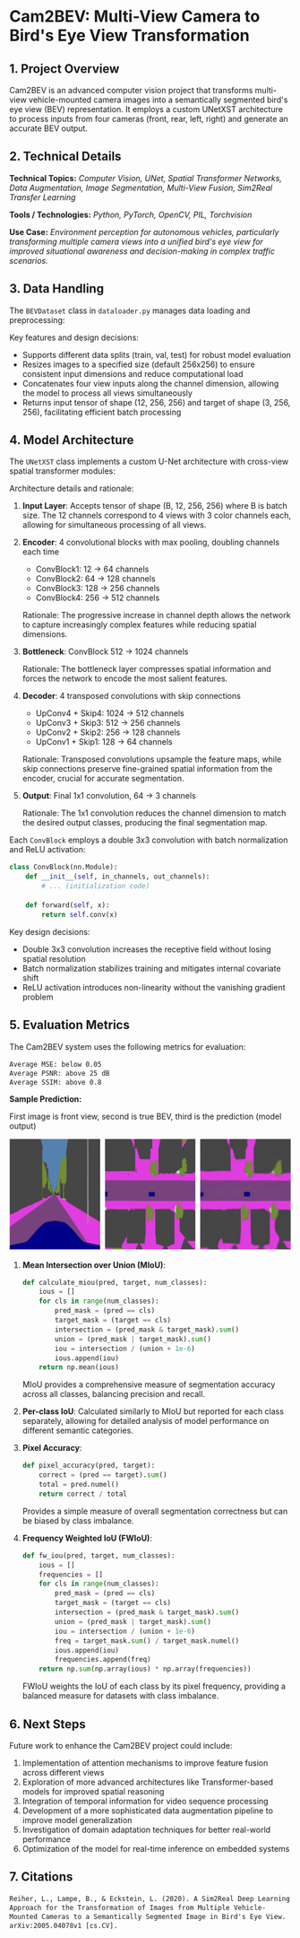 # Cam2BEV: Multi-View Camera to Bird's Eye View Transformation

## 1. Project Overview

Cam2BEV is an advanced computer vision project that transforms multi-view vehicle-mounted camera images into a semantically segmented bird's eye view (BEV) representation. It employs a custom UNetXST architecture to process inputs from four cameras (front, rear, left, right) and generate an accurate BEV output.

## 2. Technical Details

**Technical Topics:** *Computer Vision, UNet, Spatial Transformer Networks, Data Augmentation, Image Segmentation, Multi-View Fusion, Sim2Real Transfer Learning*

**Tools / Technologies:** *Python, PyTorch, OpenCV, PIL, Torchvision*

**Use Case:** *Environment perception for autonomous vehicles, particularly transforming multiple camera views into a unified bird's eye view for improved situational awareness and decision-making in complex traffic scenarios.*

## 3. Data Handling

The `BEVDataset` class in `dataloader.py` manages data loading and preprocessing:

Key features and design decisions:
- Supports different data splits (train, val, test) for robust model evaluation
- Resizes images to a specified size (default 256x256) to ensure consistent input dimensions and reduce computational load
- Concatenates four view inputs along the channel dimension, allowing the model to process all views simultaneously
- Returns input tensor of shape (12, 256, 256) and target of shape (3, 256, 256), facilitating efficient batch processing

## 4. Model Architecture

The `UNetXST` class implements a custom U-Net architecture with cross-view spatial transformer modules:

Architecture details and rationale:

1. **Input Layer**: Accepts tensor of shape (B, 12, 256, 256) where B is batch size. The 12 channels correspond to 4 views with 3 color channels each, allowing for simultaneous processing of all views.

2. **Encoder**: 4 convolutional blocks with max pooling, doubling channels each time
   - ConvBlock1: 12 → 64 channels
   - ConvBlock2: 64 → 128 channels
   - ConvBlock3: 128 → 256 channels
   - ConvBlock4: 256 → 512 channels
   
   Rationale: The progressive increase in channel depth allows the network to capture increasingly complex features while reducing spatial dimensions.

3. **Bottleneck**: ConvBlock 512 → 1024 channels
   
   Rationale: The bottleneck layer compresses spatial information and forces the network to encode the most salient features.

4. **Decoder**: 4 transposed convolutions with skip connections
   - UpConv4 + Skip4: 1024 → 512 channels
   - UpConv3 + Skip3: 512 → 256 channels
   - UpConv2 + Skip2: 256 → 128 channels
   - UpConv1 + Skip1: 128 → 64 channels
   
   Rationale: Transposed convolutions upsample the feature maps, while skip connections preserve fine-grained spatial information from the encoder, crucial for accurate segmentation.

5. **Output**: Final 1x1 convolution, 64 → 3 channels
   
   Rationale: The 1x1 convolution reduces the channel dimension to match the desired output classes, producing the final segmentation map.

Each `ConvBlock` employs a double 3x3 convolution with batch normalization and ReLU activation:

```python
class ConvBlock(nn.Module):
    def __init__(self, in_channels, out_channels):
        # ... (initialization code)

    def forward(self, x):
        return self.conv(x)
```

Key design decisions:
- Double 3x3 convolution increases the receptive field without losing spatial resolution
- Batch normalization stabilizes training and mitigates internal covariate shift
- ReLU activation introduces non-linearity without the vanishing gradient problem

## 5. Evaluation Metrics

The Cam2BEV system uses the following metrics for evaluation:
```
Average MSE: below 0.05
Average PSNR: above 25 dB
Average SSIM: above 0.8
```

**Sample Prediction:**

First image is front view, second is true BEV, third is the prediction (model output)

<a>
    <img src="assets/Sample1.png" alt="Inference Image" width="800" height="200">
</a>


1. **Mean Intersection over Union (MIoU)**:
   ```python
   def calculate_miou(pred, target, num_classes):
       ious = []
       for cls in range(num_classes):
           pred_mask = (pred == cls)
           target_mask = (target == cls)
           intersection = (pred_mask & target_mask).sum()
           union = (pred_mask | target_mask).sum()
           iou = intersection / (union + 1e-6)
           ious.append(iou)
       return np.mean(ious)
   ```
   MIoU provides a comprehensive measure of segmentation accuracy across all classes, balancing precision and recall.

2. **Per-class IoU**:
   Calculated similarly to MIoU but reported for each class separately, allowing for detailed analysis of model performance on different semantic categories.

3. **Pixel Accuracy**:
   ```python
   def pixel_accuracy(pred, target):
       correct = (pred == target).sum()
       total = pred.numel()
       return correct / total
   ```
   Provides a simple measure of overall segmentation correctness but can be biased by class imbalance.

4. **Frequency Weighted IoU (FWIoU)**:
   ```python
   def fw_iou(pred, target, num_classes):
       ious = []
       frequencies = []
       for cls in range(num_classes):
           pred_mask = (pred == cls)
           target_mask = (target == cls)
           intersection = (pred_mask & target_mask).sum()
           union = (pred_mask | target_mask).sum()
           iou = intersection / (union + 1e-6)
           freq = target_mask.sum() / target_mask.numel()
           ious.append(iou)
           frequencies.append(freq)
       return np.sum(np.array(ious) * np.array(frequencies))
   ```
   FWIoU weights the IoU of each class by its pixel frequency, providing a balanced measure for datasets with class imbalance.


## 6. Next Steps

Future work to enhance the Cam2BEV project could include:

1. Implementation of attention mechanisms to improve feature fusion across different views
2. Exploration of more advanced architectures like Transformer-based models for improved spatial reasoning
3. Integration of temporal information for video sequence processing
4. Development of a more sophisticated data augmentation pipeline to improve model generalization
5. Investigation of domain adaptation techniques for better real-world performance
6. Optimization of the model for real-time inference on embedded systems

## 7. Citations

```
Reiher, L., Lampe, B., & Eckstein, L. (2020). A Sim2Real Deep Learning Approach for the Transformation of Images from Multiple Vehicle-Mounted Cameras to a Semantically Segmented Image in Bird's Eye View. arXiv:2005.04078v1 [cs.CV].
```